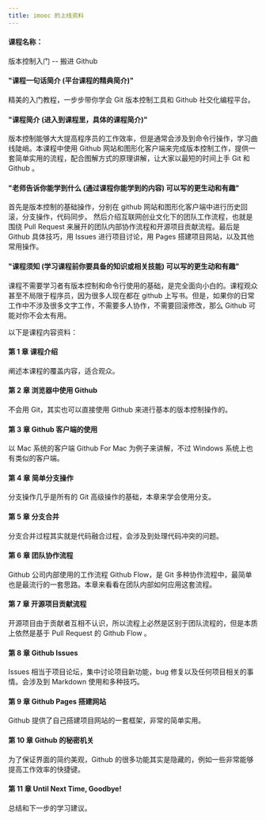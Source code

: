 ```yaml
---
title: imooc 的上线资料
---
```


#### 课程名称：

版本控制入门 -- 搬进 Github

#### "课程一句话简介 (平台课程的精典简介)"

精美的入门教程，一步步带你学会 Git 版本控制工具和 Github 社交化编程平台。

#### "课程简介 (进入到课程里，具体的课程简介)"

版本控制能够大大提高程序员的工作效率，但是通常会涉及到命令行操作，学习曲线陡峭。本课程中使用 Github 网站和图形化客户端来完成版本控制工作，提供一套简单实用的流程，配合图解方式的原理讲解，让大家以最短的时间上手 Git 和 Github 。

#### "老师告诉你能学到什么 (通过课程你能学到的内容) 可以写的更生动和有趣"

首先是版本控制的基础操作，分别在 github 网站和图形化客户端中进行历史回滚，分支操作，代码同步。 然后介绍互联网创业文化下的团队工作流程，也就是围绕 Pull Request 来展开的团队内部协作流程和开源项目贡献流程。最后是 Github 具体技巧，用 Issues 进行项目讨论，用 Pages 搭建项目网站，以及其他常用操作。

#### "课程须知 (学习课程前你要具备的知识或相关技能) 可以写的更生动和有趣"

课程不需要学习者有版本控制和命令行使用的基础，是完全面向小白的。课程观众甚至不局限于程序员，因为很多人现在都在 github 上写书。但是，如果你的日常工作中不涉及很多文字工作，不需要多人协作，不需要回滚修改，那么 Github 可能对你不会太有用。

以下是课程内容资料：

#### 第 1 章 课程介绍
阐述本课程的覆盖内容，适合观众。

#### 第 2 章 浏览器中使用 Github
不会用 Git，其实也可以直接使用 Github 来进行基本的版本控制操作的。

#### 第 3 章 Github 客户端的使用
以 Mac 系统的客户端 Github For Mac 为例子来讲解，不过 Windows 系统上也有类似的客户端。

#### 第 4 章 简单分支操作
分支操作几乎是所有的 Git 高级操作的基础，本章来学会使用分支。

#### 第 5 章 分支合并
分支合并过程其实就是代码融合过程，会涉及到处理代码冲突的问题。

#### 第 6 章 团队协作流程
Github 公司内部使用的工作流程 Github Flow，是 Git 多种协作流程中，最简单也是最流行的一套思路。本章来看看在团队内部如何应用这套流程。

#### 第 7 章 开源项目贡献流程
开源项目由于贡献者互相不认识，所以流程上必然是区别于团队流程的，但是本质上依然是基于 Pull Request 的 Github Flow 。

#### 第 8 章 Github Issues
Issues 相当于项目论坛，集中讨论项目新功能，bug 修复以及任何项目相关的事情。会涉及到 Markdown 使用和多种技巧。

#### 第 9 章 Github Pages 搭建网站
Github 提供了自己搭建项目网站的一套框架，非常的简单实用。

#### 第 10 章 Github 的秘密机关
为了保证界面的简约美观，Github 的很多功能其实是隐藏的，例如一些非常能够提高工作效率的快捷键。

#### 第 11 章 Until Next Time, Goodbye!
总结和下一步的学习建议。